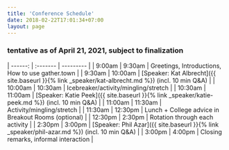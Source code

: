 ```yaml
---
title: 'Conference Schedule'
date: 2018-02-22T17:01:34+07:00
layout: page
---
```


### tentative as of April 21, 2021, subject to finalization

| ------: | :------- | --------- |
|  9:00am |   9:30am | Greetings, Introductions, How to use gather.town   |
|  9:30am |  10:00am | [Speaker: Kat Albrecht]({{ site.baseurl }}{% link _speaker/kat-albrecht.md %}) (incl. 10 min Q&A) |
| 10:00am |  10:30am | Icebreaker/activity/mingling/stretch  |
| 10:30am |  11:00am | [Speaker: Katie Peek]({{ site.baseurl }}{% link _speaker/katie-peek.md %}) (incl. 10 min Q&A) |
| 11:00am |  11:30am | Activity/mingling/stretch |
| 11:30am |  12:30pm | Lunch + College advice in Breakout Rooms (optional)  |
| 12:30pm |   2:30pm | Rotation through each activity        |
|  2:30pm |   3:00pm | [Speaker: Phil Azar]({{ site.baseurl }}{% link _speaker/phil-azar.md %}) (incl. 10 min Q&A) |
|  3:00pm |   4:00pm | Closing remarks, informal interaction |

